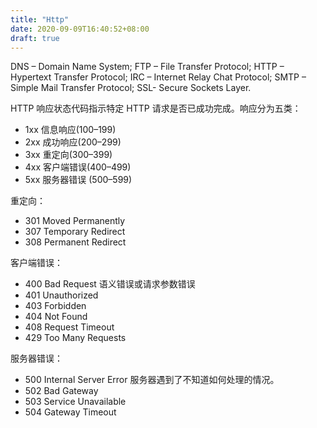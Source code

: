 ```yaml
---
title: "Http"
date: 2020-09-09T16:40:52+08:00
draft: true
---
```


DNS – Domain Name System;
FTP – File Transfer Protocol;
HTTP – Hypertext Transfer Protocol;
IRC – Internet Relay Chat Protocol;
SMTP – Simple Mail Transfer Protocol;
SSL- Secure Sockets Layer.

HTTP 响应状态代码指示特定 HTTP 请求是否已成功完成。响应分为五类：
- 1xx 信息响应(100–199)
- 2xx 成功响应(200–299)
- 3xx 重定向(300–399)
- 4xx 客户端错误(400–499)
- 5xx 服务器错误 (500–599)

重定向：
- 301 Moved Permanently
- 307 Temporary Redirect
- 308 Permanent Redirect

客户端错误：
- 400 Bad Request 语义错误或请求参数错误
- 401 Unauthorized
- 403 Forbidden
- 404 Not Found
- 408 Request Timeout
- 429 Too Many Requests

服务器错误：
- 500 Internal Server Error 服务器遇到了不知道如何处理的情况。
- 502 Bad Gateway
- 503 Service Unavailable
- 504 Gateway Timeout

